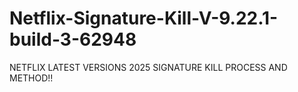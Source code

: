 # Netflix-Signature-Kill-V-9.22.1-build-3-62948
NETFLIX LATEST VERSIONS 2025 SIGNATURE KILL PROCESS AND METHOD!!
